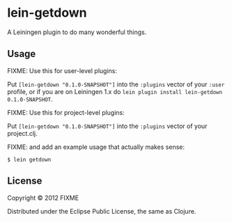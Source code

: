 # lein-getdown

A Leiningen plugin to do many wonderful things.

## Usage

FIXME: Use this for user-level plugins:

Put `[lein-getdown "0.1.0-SNAPSHOT"]` into the `:plugins` vector of your
`:user` profile, or if you are on Leiningen 1.x do `lein plugin install
lein-getdown 0.1.0-SNAPSHOT`.

FIXME: Use this for project-level plugins:

Put `[lein-getdown "0.1.0-SNAPSHOT"]` into the `:plugins` vector of your project.clj.

FIXME: and add an example usage that actually makes sense:

    $ lein getdown

## License

Copyright © 2012 FIXME

Distributed under the Eclipse Public License, the same as Clojure.
